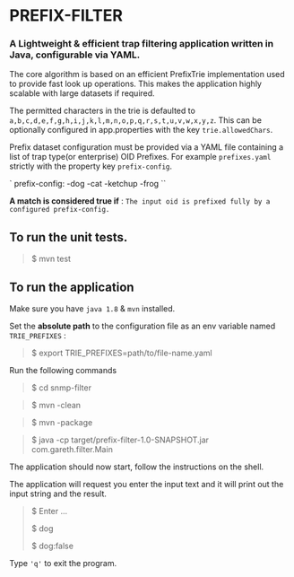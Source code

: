 # PREFIX-FILTER

### A Lightweight & efficient trap filtering application written in Java, configurable via YAML.

The core algorithm is based on an efficient PrefixTrie implementation used to provide fast look up operations.
This makes the application highly scalable with large datasets if required.

The permitted characters in the trie is defaulted to `a,b,c,d,e,f,g,h,i,j,k,l,m,n,o,p,q,r,s,t,u,v,w,x,y,z`. This can be optionally configured in app.properties with the key `trie.allowedChars`.

Prefix dataset configuration must be provided via a YAML file containing a list of trap type(or enterprise) OID Prefixes. 
For example `prefixes.yaml` strictly with the property key `prefix-config`.

`
prefix-config:
-dog
-cat
-ketchup
-frog
``

**A match is considered true if** :
`The input oid is prefixed fully by a configured prefix-config.`


## To run the unit tests.
>$ mvn test

## To run the application
Make sure you have `java 1.8` & `mvn` installed.

Set the **absolute path** to the configuration file as an env variable named `TRIE_PREFIXES` :
 
>$ export TRIE_PREFIXES=path/to/file-name.yaml

Run the following commands
>$ cd snmp-filter

>$ mvn -clean
 
>$ mvn -package

>$ java -cp target/prefix-filter-1.0-SNAPSHOT.jar com.gareth.filter.Main


The application should now start, follow the instructions on the shell.

The application will request you enter the input text and it will print out the input string and the result.
>$ Enter ...
>
>$ dog
>
>$ dog:false
> 

Type `'q'` to exit the program.
